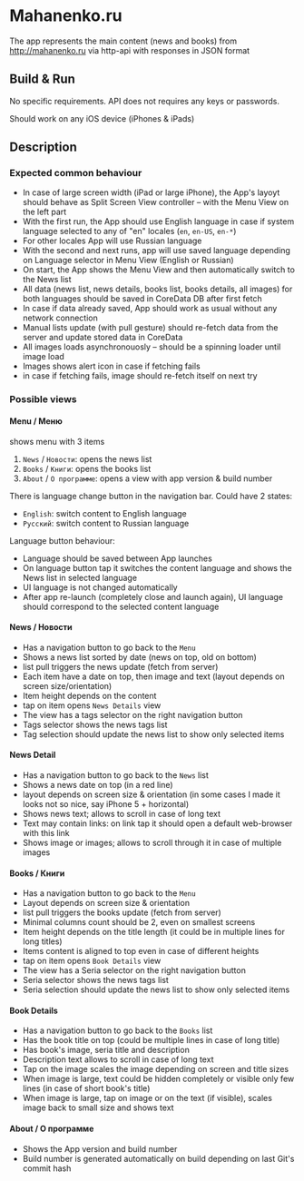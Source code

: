 # Mahanenko.ru

The app represents the main content (news and books) from http://mahanenko.ru via http-api with responses in JSON format

## Build & Run

No specific requirements. API does not requires any keys or passwords.

Should work on any iOS device (iPhones & iPads)

## Description

### Expected common behaviour

+ In case of large screen width (iPad or large iPhone), the App's layoyt should behave as Split Screen View controller – with the Menu View on the left part
+ With the first run, the App should use English language in case if system language selected to any of "en" locales (`en`, `en-US`, `en-*`)
+ For other locales App will use Russian language
+ With the second and next runs, app will use saved language depending on Language selector in Menu View (English or Russian)
+ On start, the App shows the Menu View and then automatically switch to the News list
+ All data (news list, news details, books list, books details, all images) for both languages should be saved in CoreData DB after first fetch
+ In case if data already saved, App should work as usual without any network connection
+ Manual lists update (with pull gesture) should re-fetch data from the server and update stored data in CoreData
+ All images loads asynchronouosly – should be a spinning loader until image load
+ Images shows alert icon in case if fetching fails
+ in case if fetching fails, image should re-fetch itself on next try

### Possible views

#### Menu / Меню

shows menu with 3 items

1. `News` / `Новости`: opens the news list
2. `Books` / `Книги`: opens the books list
3. `About` / `О программе`: opens a view with app version & build number

There is language change button in the navigation bar.
Could have 2 states:
+ `English`: switch content to English language
+ `Русский`: switch content to Russian language

Language button behaviour:
+ Language should be saved between App launches
+ On language button tap it switches the content language and shows the News list in selected language
+ UI language is not changed automatically
+ After app re-launch (completely close and launch again), UI language should correspond to the selected content language

#### News / Новости

+ Has a navigation button to go back to the `Menu`
+ Shows a news list sorted by date (news on top, old on bottom)
+ list pull triggers the news update (fetch from server)
+ Each item have a date on top, then image and text (layout depends on screen size/orientation)
+ Item height depends on the content
+ tap on item opens `News Details` view
+ The view has a tags selector on the right navigation button
+ Tags selector shows the news tags list
+ Tag selection should update the news list to show only selected items

#### News Detail

+ Has a navigation button to go back to the `News` list
+ Shows a news date on top (in a red line)
+ layout depends on screen size & orientation (in some cases I made it looks not so nice, say iPhone 5 + horizontal)
+ Shows news text; allows to scroll in case of long text
+ Text may contain links: on link tap it should open a default web-browser with this link
+ Shows image or images; allows to scroll through it in case of multiple images

#### Books / Книги

+ Has a navigation button to go back to the `Menu`
+ Layout depends on screen size & orientation
+ list pull triggers the books update (fetch from server)
+ Minimal columns count should be 2, even on smallest screens
+ Item height depends on the title length (it could be in multiple lines for long titles)
+ Items content is aligned to top even in case of different heights
+ tap on item opens `Book Details` view
+ The view has a Seria selector on the right navigation button
+ Seria selector shows the news tags list
+ Seria selection should update the news list to show only selected items

#### Book Details

+ Has a navigation button to go back to the `Books` list
+ Has the book title on top (could be multiple lines in case of long title)
+ Has book's image, seria title and description
+ Description text allows to scroll in case of long text
+ Tap on the image scales the image depending on screen and title sizes
+ When image is large, text could be hidden completely or visible only few lines (in case of short book's title)
+ When image is large, tap on image or on the text (if visible), scales image back to small size and shows text

#### About / О программе

+ Shows the App version and build number
+ Build number is generated automatically on build depending on last Git's commit hash
